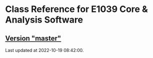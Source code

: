 # Class Reference for E1039 Core & Analysis Software
## [Version "master"](master/)
Last updated at 2022-10-19 08:42:00.
